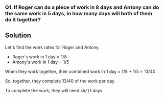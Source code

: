 ### Q1. If Roger can do a piece of work in 8 days and Antony can do the same work in 5 days, in how many days will both of them do it together?

## Solution

Let's find the work rates for Roger and Antony.

- Roger's work in 1 day = 1/8
- Antony's work in 1 day = 1/5

When they work together, their combined work in 1 day = 1/8 + 1/5 = 13/40

So, together, they complete 13/40 of the work per day.

To complete the work, they will need `40/13` days.
